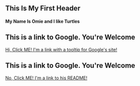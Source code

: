 ## This Is My First Header

#### My Name Is Omie and I like Turtles

## This is a link to Google. You're Welcome
[Hi, Click ME! I'm a link with a tooltip for Google's site!](https://www.google.com "Google's Homepage")

## This is a link to Google. You're Welcome
[No, Click ME! I'm a link to his README!]( https://github.com/omardballin/GitHubMarkdownChallenge/blob/master/README.md "Omars ReadMe")


